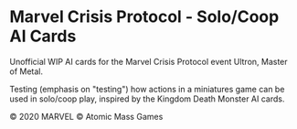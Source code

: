 # Marvel Crisis Protocol - Solo/Coop AI Cards

Unofficial WIP AI cards for the Marvel Crisis Protocol event Ultron, Master of Metal.

Testing (emphasis on "testing") how actions in a miniatures game can be used in solo/coop play, inspired by the Kingdom Death Monster AI cards.

© 2020 MARVEL © Atomic Mass Games